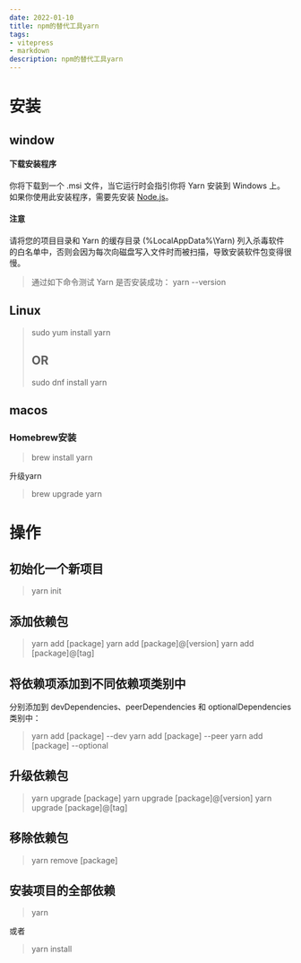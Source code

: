 ```yaml
---
date: 2022-01-10
title: npm的替代工具yarn
tags:
- vitepress
- markdown
description: npm的替代工具yarn
---
```



# 安装
## window
#### 下载安装程序
你将下载到一个 .msi 文件，当它运行时会指引你将 Yarn 安装到 Windows 上。
如果你使用此安装程序，需要先安装 [Node.js](https://nodejs.org/)。
#### 注意
请将您的项目目录和 Yarn 的缓存目录 (%LocalAppData%\Yarn) 列入杀毒软件的白名单中，否则会因为每次向磁盘写入文件时而被扫描，导致安装软件包变得很慢。


> 通过如下命令测试 Yarn 是否安装成功：
yarn --version

## Linux
> sudo yum install yarn
> ## OR
> sudo dnf install yarn 



## macos
### Homebrew安装
> brew install yarn 

升级yarn
> brew upgrade yarn

# 操作
## 初始化一个新项目
> yarn init 

## 添加依赖包
> yarn add [package] 
> yarn add [package]@[version]
>  yarn add [package]@[tag]

## 将依赖项添加到不同依赖项类别中
分别添加到 devDependencies、peerDependencies 和 optionalDependencies 类别中：
> yarn add [package] --dev 
> yarn add [package] --peer 
> yarn add [package] --optional 

## 升级依赖包
> yarn upgrade [package] 
> yarn upgrade [package]@[version] 
> yarn upgrade [package]@[tag] 

## 移除依赖包
> yarn remove [package] 

## 安装项目的全部依赖
> yarn

或者
> yarn install

